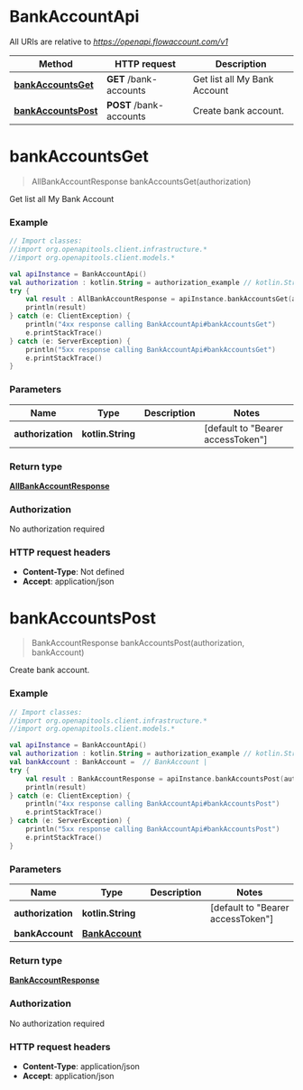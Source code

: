 # BankAccountApi

All URIs are relative to *https://openapi.flowaccount.com/v1*

Method | HTTP request | Description
------------- | ------------- | -------------
[**bankAccountsGet**](BankAccountApi.md#bankAccountsGet) | **GET** /bank-accounts | Get list all My Bank Account
[**bankAccountsPost**](BankAccountApi.md#bankAccountsPost) | **POST** /bank-accounts | Create bank account.


<a name="bankAccountsGet"></a>
# **bankAccountsGet**
> AllBankAccountResponse bankAccountsGet(authorization)

Get list all My Bank Account

### Example
```kotlin
// Import classes:
//import org.openapitools.client.infrastructure.*
//import org.openapitools.client.models.*

val apiInstance = BankAccountApi()
val authorization : kotlin.String = authorization_example // kotlin.String | 
try {
    val result : AllBankAccountResponse = apiInstance.bankAccountsGet(authorization)
    println(result)
} catch (e: ClientException) {
    println("4xx response calling BankAccountApi#bankAccountsGet")
    e.printStackTrace()
} catch (e: ServerException) {
    println("5xx response calling BankAccountApi#bankAccountsGet")
    e.printStackTrace()
}
```

### Parameters

Name | Type | Description  | Notes
------------- | ------------- | ------------- | -------------
 **authorization** | **kotlin.String**|  | [default to &quot;Bearer accessToken&quot;]

### Return type

[**AllBankAccountResponse**](AllBankAccountResponse.md)

### Authorization

No authorization required

### HTTP request headers

 - **Content-Type**: Not defined
 - **Accept**: application/json

<a name="bankAccountsPost"></a>
# **bankAccountsPost**
> BankAccountResponse bankAccountsPost(authorization, bankAccount)

Create bank account.

### Example
```kotlin
// Import classes:
//import org.openapitools.client.infrastructure.*
//import org.openapitools.client.models.*

val apiInstance = BankAccountApi()
val authorization : kotlin.String = authorization_example // kotlin.String | 
val bankAccount : BankAccount =  // BankAccount | 
try {
    val result : BankAccountResponse = apiInstance.bankAccountsPost(authorization, bankAccount)
    println(result)
} catch (e: ClientException) {
    println("4xx response calling BankAccountApi#bankAccountsPost")
    e.printStackTrace()
} catch (e: ServerException) {
    println("5xx response calling BankAccountApi#bankAccountsPost")
    e.printStackTrace()
}
```

### Parameters

Name | Type | Description  | Notes
------------- | ------------- | ------------- | -------------
 **authorization** | **kotlin.String**|  | [default to &quot;Bearer accessToken&quot;]
 **bankAccount** | [**BankAccount**](BankAccount.md)|  |

### Return type

[**BankAccountResponse**](BankAccountResponse.md)

### Authorization

No authorization required

### HTTP request headers

 - **Content-Type**: application/json
 - **Accept**: application/json


